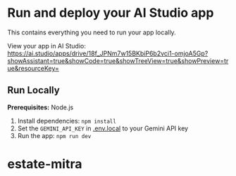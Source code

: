 # Run and deploy your AI Studio app

This contains everything you need to run your app locally.

View your app in AI Studio: https://ai.studio/apps/drive/18f_JPNm7w15BKbiP6b2vci1-omjoA5Gp?showAssistant=true&showCode=true&showTreeView=true&showPreview=true&resourceKey=

## Run Locally

**Prerequisites:**  Node.js


1. Install dependencies:
   `npm install`
2. Set the `GEMINI_API_KEY` in [.env.local](.env.local) to your Gemini API key
3. Run the app:
   `npm run dev`
# estate-mitra
